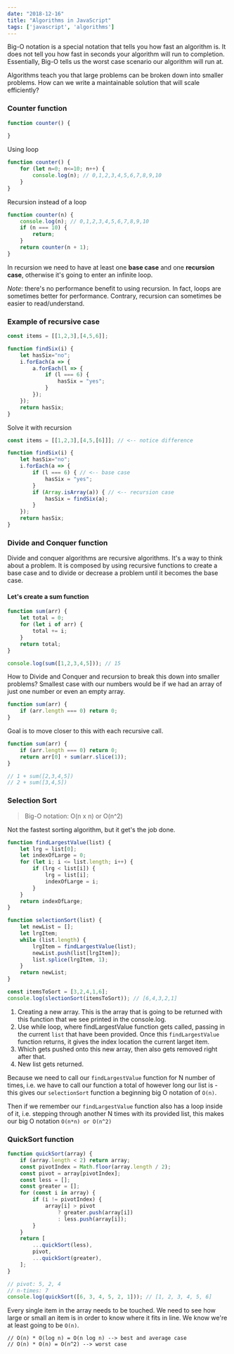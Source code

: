 ```yaml
---
date: "2018-12-16"
title: "Algorithms in JavaScript"
tags: ['javascript', 'algorithms']
---
```

Big-O notation is a special notation that tells you how fast an algorithm is. It does not tell you how fast in seconds your algorithm will run to completion. Essentially, Big-O tells us the worst case scenario our algorithm will run at.

Algorithms teach you that large problems can be broken down into smaller problems.
How can we write a maintainable solution that will scale efficiently?

### Counter function

```javascript
function counter() {
    
}
```
Using loop

```javascript
function counter() {
    for (let n=0; n<=10; n++) {
        console.log(n); // 0,1,2,3,4,5,6,7,8,9,10
    }
}
```

Recursion instead of a loop

```javascript
function counter(n) {
    console.log(n); // 0,1,2,3,4,5,6,7,8,9,10
    if (n === 10) {
        return;
    }
    return counter(n + 1);
}
```

In recursion we need to have at least one **base case** and one **recursion case**, otherwise it's going to enter an infinite loop.

*Note*: there's no performance benefit to using recursion. In fact, loops are sometimes better for performance. Contrary, recursion can sometimes be easier to read/understand.

### Example of recursive case

```javascript
const items = [[1,2,3],[4,5,6]];

function findSix(i) {
    let hasSix="no";
    i.forEach(a => {
        a.forEach(l => {
            if (l === 6) {
                hasSix = "yes";
            }
        });
    });
    return hasSix;
}
```
Solve it with recursion

```javascript
const items = [[1,2,3],[4,5,[6]]]; // <-- notice difference

function findSix(i) {
    let hasSix="no";
    i.forEach(a => {
        if (l === 6) { // <-- base case
            hasSix = "yes";
        }
        if (Array.isArray(a)) { // <-- recursion case
            hasSix = findSix(a);
        }
    });
    return hasSix;
}
```

### Divide and Conquer function

Divide and conquer algorithms are recursive algorithms. It's a way to think about a problem. It is composed by using recursive functions to create a base case and to divide or decrease a problem until it becomes the base case.

#### Let's create a sum function
```javascript
function sum(arr) {
    let total = 0;
    for (let i of arr) {
        total += i;
    }
    return total;
}

console.log(sum([1,2,3,4,5])); // 15
```

How to Divide and Conquer and recursion to break this down into smaller problems? Smallest case with our numbers would be if we had an array of just one number or even an empty array.

```javascript
function sum(arr) {
    if (arr.length === 0) return 0;
}
```

Goal is to move closer to this with each recursive call.

```javascript
function sum(arr) {
    if (arr.length === 0) return 0;
    return arr[0] + sum(arr.slice(1));
}

// 1 + sum([2,3,4,5])
// 2 + sum([3,4,5])
```

### Selection Sort

> Big-O notation: O(n x n) or O(n^2)

Not the fastest sorting algorithm, but it get's the job done.

```javascript
function findLargestValue(list) {
    let lrg = list[0];
    let indexOfLarge = 0;
    for (let i; i <= list.length; i++) {
        if (lrg < list[i]) {
            lrg = list[i];
            indexOfLarge = i;
        }
    }
    return indexOfLarge;
}

function selectionSort(list) {
    let newList = [];
    let lrgItem;
    while (list.length) {
        lrgItem = findLargestValue(list);
        newList.push(list[lrgItem]);
        list.splice(lrgItem, 1);
    }
    return newList;
}

const itemsToSort = [3,2,4,1,6];
console.log(slectionSort(itemsToSort)); // [6,4,3,2,1]
```

1. Creating a new array. This is the array that is going to be returned with this function that we see printed in the console.log.
2. Use while loop, where findLargestValue function gets called, passing in the current `list` that have been provided. Once this `findLargestValue` function returns, it gives the index location the current larget item.
3. Which gets pushed onto this new array, then also gets removed right after that.
4. New list gets returned.

Because we need to call our `findLargestValue` function for N number of times, i.e. we have to call our function a total of however long our list is - this gives our `selectionSort` function a beginning big O notation of `O(n)`.

Then if we remember our `findLargestValue` function also has a loop inside of it, i.e. stepping through another N times with its provided list, this makes our big O notation `O(n*n) or O(n^2)`


### QuickSort function

```javascript
function quickSort(array) {
    if (array.length < 2) return array;
    const pivotIndex = Math.floor(array.length / 2);
    const pivot = array[pivotIndex];
    const less = [];
    const greater = [];
    for (const i in array) {
        if (i != pivotIndex) {
            array[i] > pivot
                ? greater.push(array[i])
                : less.push(array[i]);
        }
    }
    return [
        ...quickSort(less),
        pivot,
        ...quickSort(greater),
    ];
}

// pivot: 5, 2, 4
// n-times: 7  
console.log(quickSort([6, 3, 4, 5, 2, 1])); // [1, 2, 3, 4, 5, 6]
```

Every single item in the array needs to be touched. We need to see how large or small an item is in order to know where it fits in line. We know we're at least going to be `O(n)`.

```
// O(n) * O(log n) = O(n log n) --> best and average case
// O(n) * O(n) = O(n^2) --> worst case
```

